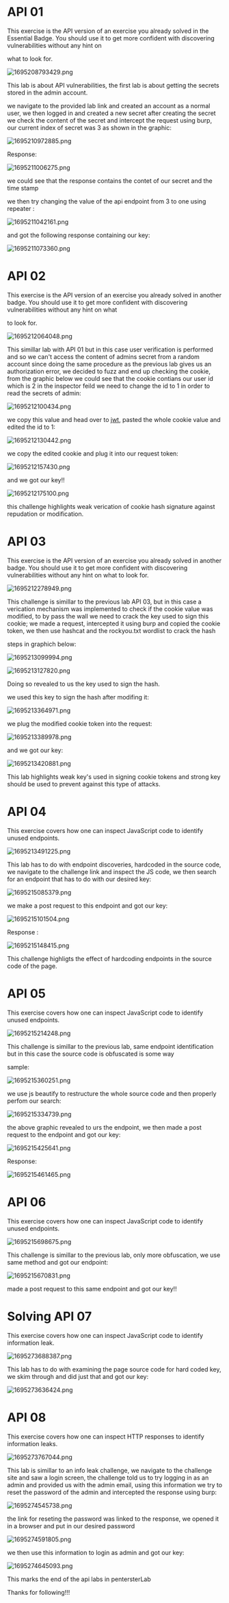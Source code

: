 # API 01

This exercise is the API version of an exercise you already solved in the Essential Badge. You should use it to get more confident with discovering vulnerabilities without any hint on

what to look for.

![1695208793429.png](https://cyberguru1.github.io/posts/pentesterlab/api/images/1695208793429.png)

This lab is about API vulnerabilities, the first lab is about getting the secrets stored in the admin account.

we navigate to the provided lab link and created an account as a normal user, we then logged in and created a new secret after creating the secret we check the content of the secret and intercept the request using burp, our current index of secret was 3 as shown in the graphic: 


![1695210972885.png](https://cyberguru1.github.io/posts/pentesterlab/api/images/1695210972885.png)

Response:


![1695211006275.png](https://cyberguru1.github.io/posts/pentesterlab/api/images/1695211006275.png)

we could see that the response contains the contet of our secret and the time stamp

we then try changing the value of the api endpoint from 3 to  one using repeater : 

![1695211042161.png](https://cyberguru1.github.io/posts/pentesterlab/api/images/1695211042161.png)

and got the following response containing our key:

![1695211073360.png](https://cyberguru1.github.io/posts/pentesterlab/api/images/1695211073360.png)


# API 02

This exercise is the API version of an exercise you already solved in another badge. You should use it to get more confident with discovering vulnerabilities without any hint on what

to look for.

![1695212064048.png](https://cyberguru1.github.io/posts/pentesterlab/api/images/1695212064048.png)

This simillar lab with API 01 but in this case user verification is performed and so we can't access the content of admins secret from a random account since doing the same procedure as the previous lab gives us an authorization error, we decided to fuzz and end up checking the cookie, from the graphic below we could see that the cookie contians our user id which is 2 in the inspector feild we need to change the id to 1 in order to read the secrets of admin:


![1695212100434.png](https://cyberguru1.github.io/posts/pentesterlab/api/images/1695212100434.png)


we copy this value and head over to [jwt](jwt.io), pasted the whole cookie value and edited the id to 1:

![1695212130442.png](https://cyberguru1.github.io/posts/pentesterlab/api/images/1695212130442.png)

we copy the edited cookie and plug it into our request token:

![1695212157430.png](https://cyberguru1.github.io/posts/pentesterlab/api/images/1695212157430.png)

and we got our key!!

![1695212175100.png](https://cyberguru1.github.io/posts/pentesterlab/api/images/1695212175100.png)

this challenge highlights weak verication of cookie hash signature against repudation or modification.


# API 03

This exercise is the API version of an exercise you already solved in another badge. You should use it to get more confident with discovering vulnerabilities without any hint on what to look for.

![1695212278949.png](https://cyberguru1.github.io/posts/pentesterlab/api/images/1695212278949.png)

This challenge is simillar to the previous lab API 03, but in this case a verication mechanism was implemented to check if the cookie value was modified, to by pass the wall we need to crack the key used to sign this cookie; we made a request, intercepted it using burp and copied the cookie token, we then use hashcat and the rockyou.txt wordlist to crack the hash

steps in graphich below:

![1695213099994.png](https://cyberguru1.github.io/posts/pentesterlab/api/images/1695213099994.png)

![1695213127820.png](https://cyberguru1.github.io/posts/pentesterlab/api/images/1695213127820.png)


Doing so revealed to us the key used to sign the hash.

we used this key to sign the hash after modifing it:

![1695213364971.png](https://cyberguru1.github.io/posts/pentesterlab/api/images/1695213364971.png)

we plug the modified cookie token into the request:

![1695213389978.png](https://cyberguru1.github.io/posts/pentesterlab/api/images/1695213389978.png)


and we got our key:

![1695213420881.png](https://cyberguru1.github.io/posts/pentesterlab/api/images/1695213420881.png)

This lab highlights weak key's used in signing cookie tokens and strong key should be used to prevent against this type of attacks.


# API 04

This exercise covers how one can inspect JavaScript code to identify unused endpoints.

![1695213491225.png](https://cyberguru1.github.io/posts/pentesterlab/api/images/1695213491225.png)

This lab has to do with endpoint discoveries, hardcoded in the source code, we navigate to the challenge link and inspect the JS code, we then search for an endpoint that has to do with our desired key:

![1695215085379.png](https://cyberguru1.github.io/posts/pentesterlab/api/images/1695215085379.png)

we make a post request to this endpoint and got our key:

![1695215101504.png](https://cyberguru1.github.io/posts/pentesterlab/api/images/1695215101504.png)


Response :

![1695215148415.png](https://cyberguru1.github.io/posts/pentesterlab/api/images/1695215148415.png)

This challenge highligts the effect of hardcoding endpoints in the source code of the page.



# API 05

This exercise covers how one can inspect JavaScript code to identify unused endpoints.

![1695215214248.png](https://cyberguru1.github.io/posts/pentesterlab/api/images/1695215214248.png)

This challenge is simillar to the previous lab, same endpoint identification but in this case the source code is obfuscated is some way

sample:

![1695215360251.png](https://cyberguru1.github.io/posts/pentesterlab/api/images/1695215360251.png)


we use js beautify to restructure the whole source code and then properly perfom our search:


![1695215334739.png](https://cyberguru1.github.io/posts/pentesterlab/api/images/1695215334739.png)

the above graphic revealed to urs the endpoint, we then made a post request to the endpoint and got our key:

![1695215425641.png](https://cyberguru1.github.io/posts/pentesterlab/api/images/1695215425641.png)

Response:

![1695215461465.png](https://cyberguru1.github.io/posts/pentesterlab/api/images/1695215461465.png)



# API 06

This exercise covers how one can inspect JavaScript code to identify unused endpoints.

![1695215698675.png](https://cyberguru1.github.io/posts/pentesterlab/api/images/1695215698675.png)

This challenge is simillar to the previous lab, only more obfuscation, we use same method and got our endpoint:

![1695215670831.png](https://cyberguru1.github.io/posts/pentesterlab/api/images/1695215670831.png)

made a post request to this same endpoint and got our key!!



# Solving API 07

This exercise covers how one can inspect JavaScript code to identify information leak.

![1695273688387.png](https://cyberguru1.github.io/posts/pentesterlab/api/images/1695273688387.png)

This lab has to do with examining the page source code for hard coded key, we skim through and did just that and got our key:

![1695273636424.png](https://cyberguru1.github.io/posts/pentesterlab/api/images/1695273636424.png)


# API 08

This exercise covers how one can inspect HTTP responses to identify information leaks.

![1695273767044.png](https://cyberguru1.github.io/posts/pentesterlab/api/images/1695273767044.png)

This lab is simillar to an info leak challenge, we navigate to the challenge site and saw a login screen, the challenge told us to try logging in as an admin and provided us with the admin email, using this information we try to reset the password of the admin and intercepted the response using burp:

![1695274545738.png](https://cyberguru1.github.io/posts/pentesterlab/api/images/1695274545738.png)

the link for reseting the password was linked to the response, we opened it in a browser and put in our desired password

![1695274591805.png](https://cyberguru1.github.io/posts/pentesterlab/api/images/1695274591805.png)

we then use this information to login as admin and got our key:

![1695274645093.png](https://cyberguru1.github.io/posts/pentesterlab/api/images/1695274645093.png)

This marks the end of the api labs in pentersterLab

Thanks for following!!!
